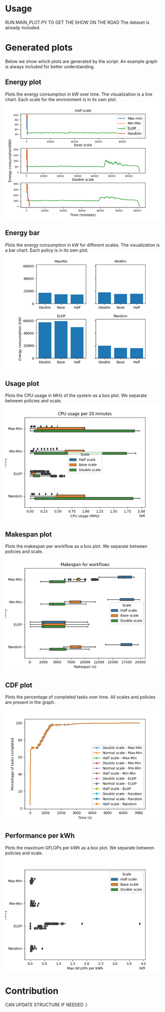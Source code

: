 # Usage
RUN MAIN_PLOT.PY TO GET THE SHOW ON THE ROAD
The dataset is already included.

# Generated plots
Below we show which plots are generated by the script.
An example graph is always included for better understanding.

## Energy plot
Plots the energy consumption in kW over time.
The visualization is a line chart.
Each scale for the environment is in its own plot.
![](img2/HeterogeneousEnergyperScale2.png)

## Energy bar
Plots the energy consumption in kW for different scales.
The visualization is a bar chart. 
Each policy is in its own plot.
![](img2/HetrogEnergyBar.png)

## Usage plot
Plots the CPU usage in MHz of the system as a box plot.
We separate between policies and scale.
![](img2/HeterogeneousUsage.png)

## Makespan plot
Plots the makespan per workflow as a box plot.
We separate between policies and scale.
![](img2/heterogeneousMakespan.png)

## CDF plot
Plots the percentage of completed tasks over time.
All scales and policies are present in the graph.
![](img2/hetrogeneousFinish.png)

## Performance per kWh
Plots the maximum GFLOPs per kWh as a box plot.
We separate between policies and scale.
![](img2/HetrogFlopsPerkWh.png)

# Contribution
CAN UPDATE STRUCTURE IF NEEDED :)